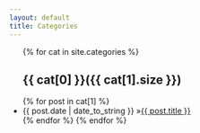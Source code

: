 ```yaml
---
layout: default
title: Categories
---
```

<ul class="list-unstyled">
{% for cat in site.categories %} 
    <a name="{{ cat[0] }}"></a>
    <h2>{{ cat[0] }}({{ cat[1].size }})</h2> 
    {% for post in cat[1] %} 
        <li><span>{{ post.date | date_to_string }} &raquo;</span><a class="post-link" href="{{ post.url }}">{{ post.title }}</a></li>
    {% endfor %} 
{% endfor %} 
</ul>

